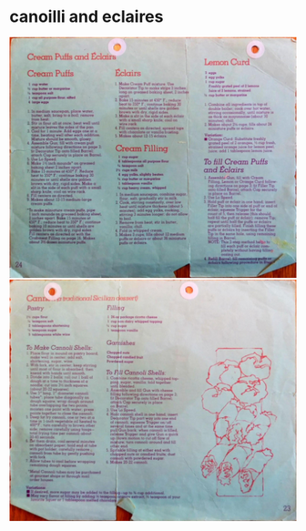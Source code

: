 canoilli and eclaires
======================================
![Original Recipe 1](./imgs/canoilli_and_eclaires-1.jpg "Original Recipe  1")
![Original Recipe 2](./imgs/canoilli_and_eclaires-2.jpg "Original Recipe  2")
